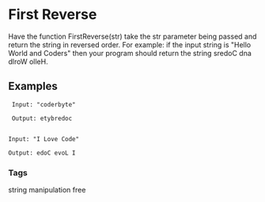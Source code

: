 # First Reverse

Have the function FirstReverse(str) take the str parameter being passed and return the string in reversed order. For example: if the input string is "Hello World and Coders" then your program should return the string sredoC dna dlroW olleH.

## Examples

```
 Input: "coderbyte"
 
 Output: etybredoc


Input: "I Love Code"

Output: edoC evoL I
```

### Tags

string manipulation free
